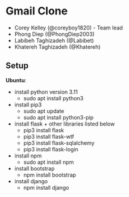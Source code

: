 # Gmail Clone
- Corey Kelley (@coreyboy1820) - Team lead
- Phong Diep (@PhongDiep2003)
- Labibeh Taghizadeh (@Labibet)
- Khatereh Taghizadeh (@Khatereh)

## Setup
**Ubuntu**:
- install python version 3.11
    - sudo apt install python3
- install pip3
    - sudo apt update
    - sudo apt install python3-pip
- install flask + other libraries listed below
    - pip3 install flask
    - pip3 install flask-wtf
    - pip3 install flask-sqlalchemy
    - pip3 install flask-login
- install npm
    - sudo apt install npm
- install bootstrap
    - npm install bootstrap
- install django
    - npm install django